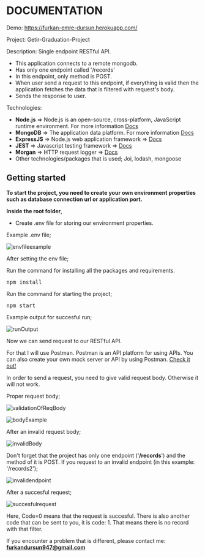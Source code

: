 # DOCUMENTATION

Demo: https://furkan-emre-dursun.herokuapp.com/

Project: Getir-Graduation-Project

Description: Single endpoint RESTful API.
  - This application connects to a remote mongodb.
  - Has only one endpoint called '/records'
  - In this endpoint, only method is POST.
  - When user send a request to this endpoint, if everything is valid then the application fetches the data that is filtered with request's body.
  - Sends the response to user.

Technologies:
  - **Node.js** => Node.js is an open-source, cross-platform, JavaScript runtime environment. For more information [Docs](https://nodejs.org/en/)
  - **MongoDB** => The application data platform. For more information [Docs](https://www.mongodb.com)
  - **ExpressJS** => Node.js web application framework => [Docs](https://expressjs.com)
  - **JEST** => Javascript testing framework => [Docs](https://jestjs.io)
  - **Morgan** => HTTP request logger => [Docs](https://www.npmjs.com/package/morgan)
  - Other technologies/packages that is used; Joi, lodash, mongoose 


<h2>Getting started</h2>

**To start the project, you need to create your own environment properties such as database connection url or application port.**

**Inside the root folder**,

- Create .env file for storing our environment properties.

Example .env file;

![envfileexample](https://user-images.githubusercontent.com/32294454/147416315-f509b50c-13dd-40eb-8207-ade4f45d2a7c.png)

After setting the env file;

Run the command for installing all the packages and requirements.
<pre>
npm install
</pre>

Run the command for starting the project;
<pre>
npm start
</pre>

Example output for succesful run;

![runOutput](https://user-images.githubusercontent.com/32294454/147416504-e3f61fa2-d4e4-4d29-95c1-2ddbef2c4997.png)

Now we can send request to our RESTful API.

For that I will use Postman. Postman is an API platform for using APIs. You can also create your own mock server or API by using Postman. [Check it out!](https://www.postman.com)


In order to send a request, you need to give valid request body. Otherwise it will not work.

Proper request body;

![validationOfReqBody](https://user-images.githubusercontent.com/32294454/147416791-64154e28-17d2-416f-a9b2-333f95701db2.png)

![bodyExample](https://user-images.githubusercontent.com/32294454/147416792-4177490a-ad59-4be1-99f6-66cfdb4f49af.png)

After an invalid request body;

![invalidBody](https://user-images.githubusercontent.com/32294454/147416856-e1a68745-af6d-4d83-b7f9-a0b7658399a0.png)

Don't forget that the project has only one endpoint ('**/records**') and the method of it is POST.
If you request to an invalid endpoint (in this example: '/records2');

![invalidendpoint](https://user-images.githubusercontent.com/32294454/147416866-1b7eef3b-8bf3-4a87-9859-b2d90e095e2c.png)

After a succesful request;

![succesfulrequest](https://user-images.githubusercontent.com/32294454/147416899-4640f7ef-7226-46c0-8767-17da9e8c7564.png)


Here, Code=0 means that the request is succesful. There is also another code that can be sent to you, it is code: 1. That means there is no record with that filter.


If you encounter a problem that is different, please contact me: **furkandursun947@gmail.com**







